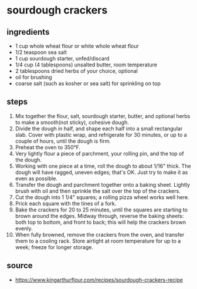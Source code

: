 # sourdough crackers

## ingredients

- 1 cup whole wheat flour or white whole wheat flour
- 1/2 teaspoon sea salt
- 1 cup sourdough starter, unfed/discard
- 1/4 cup (4 tablespoons) unsalted butter, room temperature
- 2 tablespoons dried herbs of your choice, optional
- oil for brushing
- coarse salt (such as kosher or sea salt) for sprinkling on top

## steps

1. Mix together the flour, salt, sourdough starter, butter, and optional herbs to make a smooth(not sticky), cohesive dough.
1. Divide the dough in half, and shape each half into a small rectangular slab. Cover with plastic wrap, and refrigerate for 30 minutes, or up to a couple of hours, until the dough is firm.
1. Preheat the oven to 350°F.
1. Very lightly flour a piece of parchment, your rolling pin, and the top of the dough.
1. Working with one piece at a time, roll the dough to about 1/16" thick. The dough will have ragged, uneven edges; that's OK. Just try to make it as even as possible.
1. Transfer the dough and parchment together onto a baking sheet. Lightly brush with oil and then sprinkle the salt over the top of the crackers.
1. Cut the dough into 1 1/4" squares; a rolling pizza wheel works well here.
1. Prick each square with the tines of a fork.
1. Bake the crackers for 20 to 25 minutes, until the squares are starting to brown around the edges. Midway through, reverse the baking sheets: both top to bottom, and front to back; this will help the crackers brown evenly.
1. When fully browned, remove the crackers from the oven, and transfer them to a cooling rack. Store airtight at room temperature for up to a week; freeze for longer storage.

## source

- <https://www.kingarthurflour.com/recipes/sourdough-crackers-recipe>
